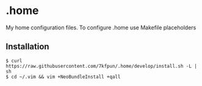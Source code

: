 .home
=====
My home configuration files. To configure .home use Makefile placeholders

## Installation

    $ curl https://raw.githubusercontent.com/7kfpun/.home/develop/install.sh -L | sh
    $ cd ~/.vim && vim +NeoBundleInstall +qall

